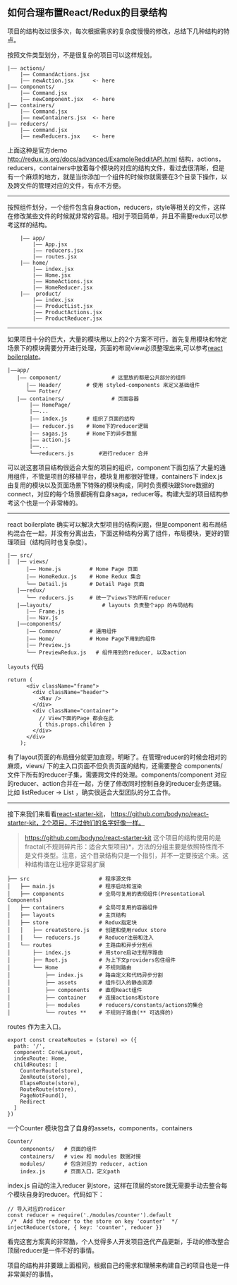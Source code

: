 ## 如何合理布置React/Redux的目录结构

项目的结构改过很多次，每次根据需求的复杂度慢慢的修改，总结下几种结构的特点。

按照文件类型划分，不是很复杂的项目可以这样规划。
```
|—— actions/
    |—— CommandActions.jsx
    |—— newAction.jsx      <- here
|—— components/
    |—— Command.jsx
    |—— newComponent.jsx   <- here
|—— containers/
    |—— Command.jsx
    |—— newContainers.jsx  <- here
|—— reducers/
    |—— command.jsx
    |—— newReducers.jsx    <- here
```
上面这种是官方demo http://redux.js.org/docs/advanced/ExampleRedditAPI.html
结构，actions，reducers，containers中放着每个模块的对应的结构文件，看过去很清晰，但是有一个麻烦的地方，就是当你添加一个组件的时候你就需要在3个目录下操作，以及跨文件的管理对应的文件，有点不方便。

---

按照组件划分，一个组件包含自身action，reducers，style等相关的文件，这样在修改某些文件的时候就非常的容易。相对于项目简单，并且不需要redux可以参考这样的结构。
```
    |—— app/
        |—— App.jsx
        |—— reducers.jsx
        |—— routes.jsx
    |—— home/
        |—— index.jsx
        |—— Home.jsx
        |—— HomeActions.jsx
        |—— HomeReducer.jsx
    |——  product/
        |—— index.jsx
        |—— ProductList.jsx
        |—— ProductActions.jsx
        |—— ProductReducer.jsx
```

---

如果项目十分的巨大，大量的模块用以上的2个方案不可行，首先复用模块和特定场景下的模块需要分开进行处理，页面的布局view必须整理出来,可以参考[react boilerplate](https://github.com/react-boilerplate/react-boilerplate)。

```
|——app/
   |—— component/                # 这里放的都是公共部分的组件
      |—— Header/ 	   	 # 使用 styled-components 来定义基础组件
      └── Fotter/
   |—— containers/               # 页面容器
       |—— HomePage/
	   |——...
	   |—— index.js   	 # 组织了页面的结构
	   |—— reducer.js 	 # Home下的reducer逻辑
	   |—— sagas.js   	 # Home下的异步数据
	   |—— action.js
	   |——...
       └──reducers.js      	 #进行reducer 合并
```

可以说这套项目结构很适合大型的项目的组织，component下面包括了大量的通用组件，不管是项目的移植平台，模块复用都很好管理，containers下 index.js 由复用的模块以及页面场景下特殊的模块构成，同时负责模块跟Store数据的connect，对应的每个场景都拥有自身saga，reducer等。构建大型的项目结构参考这个也是一个非常棒的。

---


react boilerplate 确实可以解决大型项目的结构问题，但是component 和布局结构混合在一起，并没有分离出去，下面这种结构分离了组件，布局模块，更好的管理项目（结构同时也复杂度）。

```
|── src/
|  |── views/
      |—— Home.js         # Home Page 页面
      |—— HomeRedux.js    # Home Redux 集合
      └── Detail.js       # Detail Page 页面
   |——redux/
      └── reducers.js     # 统一了views下的所有reducer
   |——layouts/                # layouts 负责整个app 的布局结构
      |—— Frame.js
      |—— Nav.js      
   |——components/
      |—— Common/         # 通用组件
      |—— Home/           # Home Page下用到的组件
      |—— Preview.js
      └── PreviewRedux.js   # 组件用到的reducer, 以及action
```
`layouts` 代码
```
return (
      <div className="frame">
        <div className="header">
          <Nav />
        </div>
        <div className="container">
	      // View下面的Page 都会在此
          { this.props.children }
        </div>
      </div>
    );
```

有了layout页面的布局细分就更加直观，明晰了。在管理reducer的时候会相对的麻烦，views/ 下的主入口页面不但负责页面的结构，还需要整合 components/ 文件下所有的reducer子集，需要跨文件的处理。components/component 对应的reducer、action合并在一起，方便了修改同时控制自身的reducer业务逻辑。
比如  listReducer -> List ，确实很适合大型团队的分工合作。

---

接下来我们来看看[react-starter-kit](https://github.com/kriasoft/react-starter-kit)，
https://github.com/bodyno/react-starter-kit，2个项目，不过他们的名字好像一样。
> https://github.com/bodyno/react-starter-kit 这个项目的结构使用的是 fractal(不规则碎片形：适合大型项目)*，方法的分组主要是依照特性而不是文件类型。注意，这个目录结构只是一个指引，并不一定要按这个来。这种结构谐在让程序更容易扩展

```
├── src                      # 程序源文件
│   ├── main.js              # 程序启动和渲染
│   ├── components           # 全局可复用的表现组件(Presentational Components)
│   ├── containers           # 全局可复用的容器组件
│   ├── layouts              # 主页结构
│   ├── store                # Redux指定块
│   │   ├── createStore.js   # 创建和使用redux store
│   │   └── reducers.js      # Reducer注册和注入
│   └── routes               # 主路由和异步分割点
│       ├── index.js         # 用store启动主程序路由
│       ├── Root.js          # 为上下文providers包住组件
│       └── Home             # 不规则路由
│           ├── index.js     # 路由定义和代码异步分割
│           ├── assets       # 组件引入的静态资源
│           ├── components   # 直观React组件
│           ├── container    # 连接actions和store
│           ├── modules      # reducers/constants/actions的集合
│           └── routes **    # 不规则子路由(** 可选择的)
```

routes 作为主入口。

```
export const createRoutes = (store) => ({
  path: '/',
  component: CoreLayout,
  indexRoute: Home,
  childRoutes: [
    CounterRoute(store),
    ZenRoute(store),
    ElapseRoute(store),
    RouteRoute(store),
    PageNotFound(),
    Redirect
  ]
})
```
一个Counter 模块包含了自身的assets，components，containers
```
Counter/
	components/   # 页面的组件
 	containers/   # view 和 modules 数据对接
	modules/      # 包含对应的 reducer, action
	index.js      # 页面入口，定义path
```

index.js 自动的注入reducer 到store，这样在顶层的store就无需要手动去整合每个模块自身的reducer。代码如下：

```
// 导入对应的redicer
const reducer = require('./modules/counter').default
 /*  Add the reducer to the store on key 'counter'  */
injectReducer(store, { key: 'counter', reducer })

```

看完这套方案真的非常酷，个人觉得多人开发项目迭代产品更新，手动的修改整合顶层reducer是一件不好的事情。

项目的结构并非要跟上面相同，根据自己的需求和理解来构建自己的项目也是一件非常美好的事情。
